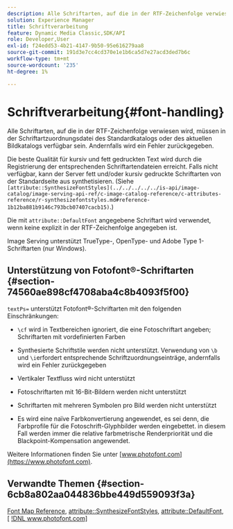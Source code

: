 ```yaml
---
description: Alle Schriftarten, auf die in der RTF-Zeichenfolge verwiesen wird, müssen in der Schriftartzuordnungsdatei des Standardkatalogs oder des aktuellen Bildkatalogs verfügbar sein. Andernfalls wird ein Fehler zurückgegeben.
solution: Experience Manager
title: Schriftverarbeitung
feature: Dynamic Media Classic,SDK/API
role: Developer,User
exl-id: f24edd53-4b21-4147-9b50-95e616279aa8
source-git-commit: 191d3e7cc4cd370e1e1b6ca5d7e27acd3ded7b6c
workflow-type: tm+mt
source-wordcount: '235'
ht-degree: 1%

---
```


# Schriftverarbeitung{#font-handling}

Alle Schriftarten, auf die in der RTF-Zeichenfolge verwiesen wird, müssen in der Schriftartzuordnungsdatei des Standardkatalogs oder des aktuellen Bildkatalogs verfügbar sein. Andernfalls wird ein Fehler zurückgegeben.

Die beste Qualität für kursiv und fett gedruckten Text wird durch die Registrierung der entsprechenden Schriftartendateien erreicht. Falls nicht verfügbar, kann der Server fett und/oder kursiv gedruckte Schriftarten von der Standardseite aus synthetisieren. (Siehe ` [attribute::SynthesizeFontStyles](../../../../../is-api/image-catalog/image-serving-api-ref/c-image-catalog-reference/c-attributes-reference/r-synthesizefontstyles.md#reference-1b12ba881b9146c793bcb07407cacb15)`.)

Die mit `attribute::DefaultFont` angegebene Schriftart wird verwendet, wenn keine explizit in der RTF-Zeichenfolge angegeben ist.

Image Serving unterstützt TrueType-, OpenType- und Adobe Type 1-Schriftarten (nur Windows).

## Unterstützung von Fotofont®-Schriftarten {#section-74560ae898cf4708aba4c8b4093f5f00}

`textPs=` unterstützt Fotofont®-Schriftarten mit den folgenden Einschränkungen:

* `\cf` wird in Textbereichen ignoriert, die eine Fotoschriftart angeben; Schriftarten mit vordefinierten Farben
* Synthesierte Schriftstile werden nicht unterstützt. Verwendung von `\b` und `\i`erfordert entsprechende Schriftzuordnungseinträge, andernfalls wird ein Fehler zurückgegeben

* Vertikaler Textfluss wird nicht unterstützt
* Fotoschriftarten mit 16-Bit-Bildern werden nicht unterstützt
* Schriftarten mit mehreren Symbolen pro Bild werden nicht unterstützt
* Es wird eine naïve Farbkonvertierung angewendet, es sei denn, die Farbprofile für die Fotoschrift-Glyphbilder werden eingebettet. in diesem Fall werden immer die relative farbmetrische Renderpriorität und die Blackpoint-Kompensation angewendet.

Weitere Informationen finden Sie unter [www.photofont.com](https://www.photofont.com).

## Verwandte Themen {#section-6cb8a802aa044836bbe449d559093f3a}

[Font Map Reference](../../../../../is-api/image-catalog/image-serving-api-ref/c-image-catalog-reference/c-font-map-reference/c-font-map-reference.md#concept-f81f319d03c646c5a8ef87b3277dd37d),  [attribute::SynthesizeFontStyles](../../../../../is-api/image-catalog/image-serving-api-ref/c-image-catalog-reference/c-attributes-reference/r-synthesizefontstyles.md#reference-1b12ba881b9146c793bcb07407cacb15),  [attribute::DefaultFont](../../../../../is-api/image-catalog/image-serving-api-ref/c-image-catalog-reference/c-attributes-reference/r-defaultfont.md#reference-48b763ac254545e89a25c76ff7581107),  [ [!DNL www.photofont.com] ](https://www.photofont.com)
